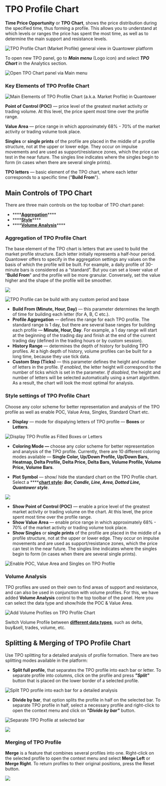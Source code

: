 # TPO Profile Chart

**Time Price Opportunity** or **TPO Chart**, shows the price distribution during the specified time, thus forming a profile. This allows you to understand at which levels or ranges the price has spent the most time, as well as to determine the main support and resistance levels.

![TPO Profile Chart \(Market Profile\) general view in Quantower platform](../.gitbook/assets/tpo-profile-chart-general-view.png)

To open new TPO panel, go to _**Main menu**_ \(Logo icon\) and select _**TPO Chart**_ in the Analytics section.

![Open TPO Chart panel via Main menu](../.gitbook/assets/tpo_start.png)

### Key Elements of TPO Profile Chart

![Main Elements of TPO Profile Chart \(a.k.a. Market Profile\) in Quantower](../.gitbook/assets/tpocontrols.png)

**Point of Control \(POC\)** — price level of the greatest market activity or trading volume. At this level, the price spent most time over the profile range.

**Value Area** — price range in which approximately 68% - 70% of the market activity or trading volume took place.

**Singles** or **single prints** of the profile are placed in the middle of a profile structure, not at the upper or lower edge. They occur on impulse movements and are used as support/resistance zones, which the price can test in the near future. The singles line indicates where the singles begin to form \(in cases when there are several single prints\).

**TPO letters** — basic element of the TPO chart, where each letter corresponds to a specific time \("**Build From**"\).

## Main Controls of TPO Chart

There are three main controls on the top toolbar of TPO chart panel:

* \*\*\*\*[**Aggregation**](tpo-chart.md#aggregation-of-tpo-profile-chart)\*\*\*\*
* \*\*\*\*[**Style**](tpo-chart.md#style-settings-of-tpo-profile-chart)\*\*\*\*
* \*\*\*\*[**Volume Analysis**](tpo-chart.md#volume-analysis)\*\*\*\*

### Aggregation of TPO Profile Chart

The base element of the TPO chart is letters that are used to build the market profile structure. Each letter initially represents a half-hour period. Quantower offers to specify in the aggregation settings any values on the basis of which the profile will be built. For example, a daily profile of 30-minute bars is considered as a “standard”. But you can set a lower value of “**Build From**” and the profile will be more granular. Conversely, set the value higher and the shape of the profile will be smoother.

![](../.gitbook/assets/custom-period.gif)

![TPO Profile can be build with any custom period and base](../.gitbook/assets/screenshot_11.png)

* **Build From \(Minute, Hour, Day\)** — this parameter determines the length of time for building each letter \(for A, B, C etc.\).
* **Profile Aggregation** — defines the range for each TPO profile. The standard range is 1 day, but there are several base ranges for building each profile — **Minute, Hour, Day**. For example, a 1 day range will start at the beginning of the trading day and finish at the end of the current trading day \(defined in the trading hours or by custom session\).
* **History Range** — determines the depth of history for building TPO profiles. At a high depth of history, volume profiles can be built for a long time, because they use tick data.
* **Custom Step \(Ticks\)** — this parameter defines the height and number of letters in the profile. _If enabled_, the letter height will correspond to the number of ticks which is set in the parameter. _If disabled_, the height and number of letters will be selected automatically using a smart algorithm. As a result, the chart will look the most optimal for analysis.

### Style settings of TPO Profile Chart

Choose any color scheme for better representation and analysis of the TPO profile as well as enable POC, Value Area, Singles, Standard Chart etc.

* **Display** — mode for dispalying letters of TPO profile — **Boxes** or **Letters**.

![Display TPO Profile as Filled Boxes or Letters](../.gitbook/assets/display-boxes-or-letters.png)

* **Coloring Mode —** choose any color scheme for better representation and analysis of the TPO profile. Currently, there are 10 different coloring modes available — **Single Color, Up/Down Profile, Up/Down Bars, Heatmap, Delta Profile, Delta Price, Delta Bars, Volume Profile, Volume Price, Volume Bars**.

* **Plot Symbol** — show/ hide the standard chart on the TPO Profile chart. Select a ****[**chart style**](chart/chart-types/#chart-types-and-styles)**:** _**Bar, Candle, Line, Area, Dotted Line, Quantower style**_.

![](../.gitbook/assets/overlaying-chart.gif)

* **Show Point of Control \(POC\)** — enable a price level of the greatest market activity or trading volume on the chart. At this level, the price spent most time over the profile range. 
* **Show Value Area** — enable price range in which approximately 68% - 70% of the market activity or trading volume took place. 
* **Show Singles** or **single prints** of the profile are placed in the middle of a profile structure, not at the upper or lower edge. They occur on impulse movements and are used as support/resistance zones, which the price can test in the near future. The singles line indicates where the singles begin to form \(in cases when there are several single prints\).

![Enable POC, Value Area and Singles on TPO Profile](../.gitbook/assets/key-elemetns-tpo.gif)

### Volume Analysis

TPO profiles are used on their own to find areas of support and resistance, and can also be used in conjunction with volume profiles. For this, we have added **Volume Analysis** control to the top toolbar of the panel. Here you can select the data type and show/hide the POC & Value Area.

![Add Volume Profiles on TPO Profile Chart](../.gitbook/assets/volume-analysis-tpo.gif)

Switch Volume Profile between [**different data types**](chart/volume-analysis-tools/#data-types-of-volume-analysis-tools), such as delta, buy&sell, trades, volume, etc.

## Splitting & Merging of TPO Profile Chart

Use TPO splitting for a detailed analysis of profile formation. There are two splitting modes available in the platform:

* **Split full profile**, that separates the TPO profile into each bar or letter. To separate profile into columns, click on the profile and press _**"Split"**_ button that is placed on the lower border of a selected profile.

![Split TPO profile into each bar for a detailed analysis](../.gitbook/assets/splitting.gif)

* **Divide by bar**, that option splits the profile in half on the selected bar. To separate TPO profile in half, select a necessary profile and right-click to open the context menu and click on _**"Divide by bar"**_ button.

![Separate TPO Profile at selected bar](../.gitbook/assets/divide-at-bar.png)

![](../.gitbook/assets/dividing.gif)

### Merging of TPO Profile

**Merge** is a feature that combines several profiles into one. Right-click on the selected profile to open the context menu and select **Merge Left** or **Merge Right**. To return profiles to their original positions, press the Reset button.

![](../.gitbook/assets/merging-tpo-profile_market-profile.gif)

